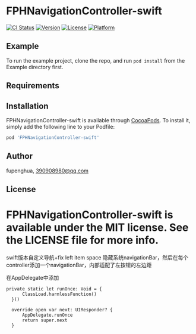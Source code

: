 # FPHNavigationController-swift

[![CI Status](https://img.shields.io/travis/fupenghua/FPHNavigationController-swift.svg?style=flat)](https://travis-ci.org/fupenghua/FPHNavigationController-swift)
[![Version](https://img.shields.io/cocoapods/v/FPHNavigationController-swift.svg?style=flat)](https://cocoapods.org/pods/FPHNavigationController-swift)
[![License](https://img.shields.io/cocoapods/l/FPHNavigationController-swift.svg?style=flat)](https://cocoapods.org/pods/FPHNavigationController-swift)
[![Platform](https://img.shields.io/cocoapods/p/FPHNavigationController-swift.svg?style=flat)](https://cocoapods.org/pods/FPHNavigationController-swift)

## Example

To run the example project, clone the repo, and run `pod install` from the Example directory first.

## Requirements

## Installation

FPHNavigationController-swift is available through [CocoaPods](https://cocoapods.org). To install
it, simply add the following line to your Podfile:

```ruby
pod 'FPHNavigationController-swift'
```

## Author

fupenghua, 390908980@qq.com

## License

FPHNavigationController-swift is available under the MIT license. See the LICENSE file for more info.
=======
swift版本自定义导航+fix left item space
隐藏系统navigationBar，然后在每个controller添加一个navigationBar，内部适配了左按钮的左边距

在AppDelegate中添加
```
private static let runOnce: Void = {
      ClassLoad.harmlessFunction()
  }()
  
  override open var next: UIResponder? {
      AppDelegate.runOnce
      return super.next
  }
  ```
